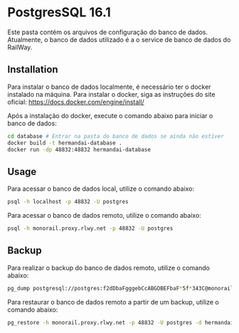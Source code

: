 # PostgresSQL 16.1

Este pasta contém os arquivos de configuração do banco de dados. Atualmente, o banco de dados utilizado é a o service de banco de dados do RailWay.

## Installation

Para instalar o banco de dados localmente, é necessário ter o docker instalado na máquina. Para instalar o docker, siga as instruções do site oficial: https://docs.docker.com/engine/install/

Após a instalação do docker, execute o comando abaixo para iniciar o banco de dados:

```bash
cd database # Entrar na pasta do banco de dados se ainda não estiver
docker build -t hermandai-database .
docker run -dp 48832:48832 hermandai-database
```

## Usage

Para acessar o banco de dados local, utilize o comando abaixo:

```bash
psql -h localhost -p 48832 -U postgres
```

Para acessar o banco de dados remoto, utilize o comando abaixo:

```bash
psql -h monorail.proxy.rlwy.net -p 48832 -U postgres
```

## Backup

Para realizar o backup do banco de dados remoto, utilize o comando abaixo:

```bash
pg_dump postgresql://postgres:f2dDbaFgggebCcABGDBEFbaF*5f*343C@monorail.proxy.rlwy.net:48832/hermandai > dump.sql
```

Para restaurar o banco de dados remoto a partir de um backup, utilize o comando abaixo:

```bash
pg_restore -h monorail.proxy.rlwy.net -p 48832 -U postgres -d hermandai -f dump.sql
```